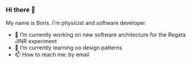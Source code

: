### Hi there 👋

My name is Boris. I'm physicist and software developer.

- 🔭 I’m currently working on new software architecture for the Regata JINR experiment
- 🌱 I’m currently learning oo design patterns 
- 📫 How to reach me: by email
